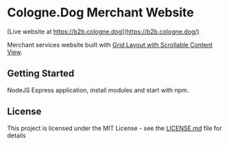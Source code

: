 # Cologne.Dog Merchant Website

[Live website at https://b2b.cologne.dog](https://b2b.cologne.dog/)

Merchant services website built with [Grid Layout with Scrollable Content View](http://tympanus.net/Development/GridLayoutScrollableContent/).

## Getting Started

NodeJS Express application, install modules and start with npm.

## License

This project is licensed under the MIT License - see the [LICENSE.md](LICENSE.md) file for details
